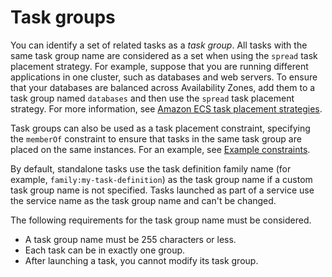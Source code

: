# Task groups<a name="task-groups"></a>

You can identify a set of related tasks as a *task group*\. All tasks with the same task group name are considered as a set when using the `spread` task placement strategy\. For example, suppose that you are running different applications in one cluster, such as databases and web servers\. To ensure that your databases are balanced across Availability Zones, add them to a task group named `databases` and then use the `spread` task placement strategy\. For more information, see [Amazon ECS task placement strategies](task-placement-strategies.md)\.

Task groups can also be used as a task placement constraint, specifying the `memberOf` constraint to ensure that tasks in the same task group are placed on the same instances\. For an example, see [Example constraints](task-placement-constraints.md#constraint-examples)\.

By default, standalone tasks use the task definition family name \(for example, `family:my-task-definition`\) as the task group name if a custom task group name is not specified\. Tasks launched as part of a service use the service name as the task group name and can't be changed\.

The following requirements for the task group name must be considered\.
+ A task group name must be 255 characters or less\.
+ Each task can be in exactly one group\.
+ After launching a task, you cannot modify its task group\.